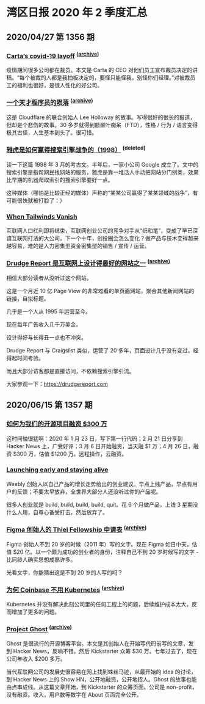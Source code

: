 # 湾区日报 2020 年 2 季度汇总

## 2020/04/27 第 1356 期

### [Carta’s covid-19 layoff](https://medium.com/@henrysward/cartas-covid-19-layoff-cbb80e3e8a5d) <sup>([archive](https://archive.md/20201106140831/https://medium.com/@henrysward/cartas-covid-19-layoff-cbb80e3e8a5d))</sup>

疫情期间很多公司都在裁员。本文是 Carta 的 CEO 对他们员工宣布裁员决定的讲稿。“每个被裁的人都是我拍板决定的，要怪只能怪我，别怪你们经理。”对被裁员工的福利也很好，是很人性化的好公司。

### [一个天才程序员的陨落](https://www.wired.com/story/lee-holloway-devastating-decline-brilliant-young-coder/) <sup>([archive](https://archive.md/20210512212640/https://www.wired.com/story/lee-holloway-devastating-decline-brilliant-young-coder/))</sup>

这是 Cloudflare 的联合创始人 Lee Holloway 的故事。写得很好的很长的报道，但却是个悲伤的故事。30 多岁就得到额颞叶痴呆（FTD），性格 / 行为 / 语言变得极其古怪，人生基本到头了。很可惜。

### [雅虎是如何赢得搜索引擎战争的（1998）](https://archive.fortune.com/magazines/fortune/fortune_archive/1998/03/02/238576/index.htm) <sup>(deleted)</sup>

读一下这篇 1998 年 3 月的考古文。半年后，一家小公司 Google 成立了。文中的搜索引擎是指帮网民找网站的服务，雅虎是靠一堆活人手动把网站分门别类，效果比早期的机器爬取索引的搜索引擎要好一点。

这种媒体（哪怕是比较正经的媒体）声称的“某某公司赢得了某某领域的战争”，有可能很快就被打脸了：）

### [When Tailwinds Vanish](https://luttig.substack.com/p/when-tailwinds-vanish)

互联网人口红利即将结束，互联网创业公司的竞争对手从“纸和笔”，变成了早已深谙互联网打法的大公司。下一个十年，创投圈会怎么变化？做产品与技术变得越来越容易，难的是人力密集型资金密集型的销售 / 宣传 / 运营。

### [Drudge Report 是互联网上设计得最好的网站之一](https://signalvnoise.com/posts/1407-why-the-drudge-report-is-one-of-the-best-designed-sites-on-the-web) <sup>([archive](https://archive.md/20160913045043/https://signalvnoise.com/posts/1407-why-the-drudge-report-is-one-of-the-best-designed-sites-on-the-web))</sup>

相信大部分读者从没听过这个网站。

这是一个月近 10 亿 Page View 的非常难看的单页面网站，聚合其他新闻网站的链接，自拟标题。

几乎是一个人从 1995 年运营至今。

现在每年广告收入几千万美金。

设计得好与长得丑一点也不冲突。

Drudge Report 与 Craigslist 类似，运营了 20 多年，页面设计几乎没有变过，经得起时间考验。

而且大部分访客都是直接访问，不依赖搜索引擎引流。

大家参观一下：<https://drudgereport.com>

## 2020/06/15 第 1357 期

### [如何为我们的开源项目融资 $300 万](https://posthog.com/blog/raising-3m-for-os)

这时间轴很猛啊：2020 年 1 月 23 日，写下第一行代码；2 月 21 日分享到 Hacker News 上，广受好评；3 月 6 日开始融资，当天融 $1 万；4 月 26 日，融资 $300 万，估值 $1200 万。远程操作，云融资。

### [Launching early and staying alive](http://www.david.blog/blog/the-importance-of-launching-early-and-staying-alive)

Weebly 创始人以自己产品的增长走势给出的创业建议。早点上线产品，早点有用户的反馈；不要太早放弃，全世界大部分人还没听过你的产品呢。

很多人创业就是 build, build, build, build, quit。花 6 个月做产品，上线 3 星期没什么人用，自尊心备受打击，然后放弃了。

### [Figma 创始人的 Thiel Fellowship 申请表](https://www.linkedin.com/pulse/figmas-story-part-1-my-thiel-fellowship-application-2011-dylan-field/) <sup>([archive](https://archive.md/20220929041818/https://www.linkedin.com/pulse/figmas-story-part-1-my-thiel-fellowship-application-2011-dylan-field/))</sup>

Figma 创始人不到 20 岁的时候（2011 年）写的文字。现在 Figma 如日中天，估值 $20 亿。以一个颇为成功的创业者的身份，注释自己不到 20 岁时候写的文字 - 比同龄人确实思想成熟许多。

光看文字，你能猜出这是不到 20 岁的人写的吗？

### [为何 Coinbase 不用 Kubernetes](https://blog.coinbase.com/container-technologies-at-coinbase-d4ae118dcb6c) <sup>([archive](https://archive.md/20200610143734/https://blog.coinbase.com/container-technologies-at-coinbase-d4ae118dcb6c))</sup>

Kubernetes 并没有解决此刻公司里的任何工程上的问题，后续维护成本太大，反而增加了更多的问题。

### [Project Ghost](https://john.onolan.org/ghost/) <sup>([archive](https://archive.md/20130513171711/http://john.onolan.org/ghost/))</sup>

Ghost 是很流行的开源博客平台。本文是其创始人在开始写代码前写的文章，发到 Hacker News，反响不错。然后 Kickstarter 众筹 $30 万。七年过去了，现在公司年收入 $200 多万。

当代互联网公司的发展史很容易在网上找到蛛丝马迹，从最开始的 idea 的讨论，到 Hacker News 上的 Show HN，公开地融资，公开地招人。Ghost 的故事也能由点串成线。从这篇文章开始，到 Kickstarter 的众筹页面。公司是 non-profit，没有融资。收入，用户数等数字在 About 页面完全公开。
